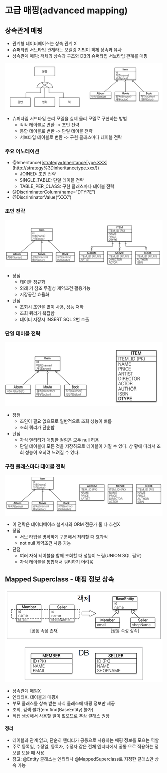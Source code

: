 # 고급 매핑(advanced mapping)

## 상속관계 매핑

* 관계형 데이터베이스는 상속 관계 X
* 슈퍼타입 서브타입 관계라는 모델링 기법이 객체 상속과 유사
* 상속관계 매핑: 객체의 상속과 구조와 DB의 슈퍼타입 서브타입 관계를 매핑

![](<../../.gitbook/assets/image (7) (1) (1) (1) (1) (1).png>)

* 슈퍼타입 서브타입 논리 모델을 실제 물리 모델로 구현하는 방법
  * 각각 테이블로 변환 -> 조인 전략
  * 통합 테이블로 변환 -> 단일 테이블 전략
  * 서브타입 테이블로 변환 -> 구현 클래스마다 테이블 전략

### 주요 어노테이션

* @Inheritance(\[[strategy=InheritanceType.XXX](http://strategy=inheritancetype.xxx)]\([http://strategy](http://strategy)%[3Dinheritancetype.xxx/](http://3dinheritancetype.xxx/)))
  * JOINED: 조인 전략
  * SINGLE\_TABLE: 단일 테이블 전략
  * TABLE\_PER\_CLASS: 구현 클래스마다 테이블 전략
* @DiscriminatorColumn(name=“DTYPE”)
* @DiscriminatorValue(“XXX”)

### 조인 전략

![조인 전략 ](<../../.gitbook/assets/image (27) (1) (1) (1).png>)

* 장점
  * 테이블 정규화
  * 외래 키 참조 무결성 제약조건 활용가능
  * 저장공간 효율화
* 단점
  * 조회시 조인을 많이 사용, 성능 저하
  * 조회 쿼리가 복잡함
  * 데이터 저장시 INSERT SQL 2번 호출

### 단일 테이블 전략

![단일 테이블 전략](<../../.gitbook/assets/image (37) (1) (1) (1).png>)

* 장점
  * 조인이 필요 없으므로 일반적으로 조회 성능이 빠름
  * 조회 쿼리가 단순함
* 단점
  * 자식 엔티티가 매핑한 컬럼은 모두 null 허용
  * 단일 테이블에 모든 것을 저장하므로 테이블이 커질 수 있다. 상 황에 따라서 조회 성능이 오히려 느려질 수 있다.

### 구현 클래스마다 테이블 전략

![구현 클래스마다 테이블 전략](<../../.gitbook/assets/image (20) (1) (1) (1) (1) (1) (1).png>)

* 이 전략은 데이터베이스 설계자와 ORM 전문가 둘 다 추천X
* 장점
  * 서브 타입을 명확하게 구분해서 처리할 때 효과적
  * not null 제약조건 사용 가능
* 단점
  * 여러 자식 테이블을 함께 조회할 때 성능이 느림(UNION SQL 필요)
  * 자식 테이블을 통합해서 쿼리하기 어려움



## Mapped Superclass - 매핑 정보 상속

![](<../../.gitbook/assets/image (32) (1) (1) (1) (1) (1).png>)

* 상속관계 매핑X
* 엔티티X, 테이블과 매핑X
* 부모 클래스를 상속 받는 자식 클래스에 매핑 정보만 제공
* 조회, 검색 불가(em.find(BaseEntity) 불가)
* 직접 생성해서 사용할 일이 없으므로 추상 클래스 권장

#### 정리

* 테이블과 관계 없고, 단순히 엔티티가 공통으로 사용하는 매핑 정보를 모으는 역할
* 주로 등록일, 수정일, 등록자, 수정자 같은 전체 엔티티에서 공통 으로 적용하는 정보를 모을 때 사용
* 참고: @Entity 클래스는 엔티티나 @MappedSuperclass로 지정한 클래스만 상속 가능
